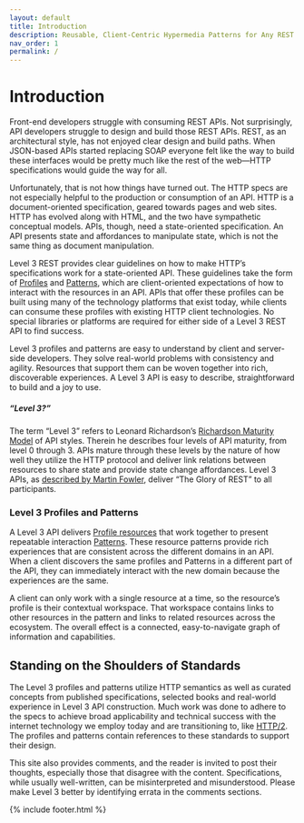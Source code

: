 ```yaml
---
layout: default
title: Introduction
description: Reusable, Client-Centric Hypermedia Patterns for Any REST API
nav_order: 1
permalink: /
---
```

# Introduction

Front-end developers struggle with consuming REST APIs. Not surprisingly, API developers struggle to design and build those REST APIs. REST, as an architectural style, has not enjoyed clear design and build paths. When JSON-based APIs started replacing SOAP everyone felt like the way to build these interfaces would be pretty much like the rest of the web—HTTP specifications would guide the way for all.

Unfortunately, that is not how things have turned out. The HTTP specs are not especially helpful to the production or consumption of an API. HTTP is a document-oriented specification, geared towards pages and web sites. HTTP has evolved along with HTML, and the two have sympathetic conceptual models. APIs, though, need a state-oriented specification. An API presents state and affordances to manipulate state, which is not the same thing as document manipulation.

Level 3 REST provides clear guidelines on how to make HTTP’s specifications work for a state-oriented API. These guidelines take the form of [Profiles](profiles/profiles.md) and [Patterns](patterns/patterns.md), which are client-oriented expectations of how to interact with the resources in an API. APIs that offer these profiles can be built using many of the technology platforms that exist today, while clients can consume these profiles with existing HTTP client technologies. No special libraries or platforms are required for either side of a Level 3 REST API to find success.

Level 3 profiles and patterns are easy to understand by client and server-side developers. They solve real-world problems with consistency and agility. Resources that support them can be woven together into rich, discoverable experiences. A Level 3 API is easy to describe, straightforward to build and a joy to use.

##### “Level 3?”

The term “Level 3” refers to Leonard Richardson’s [Richardson Maturity Model](https://www.crummy.com/writing/speaking/2008-QCon/act3.html) of API styles. Therein he describes four levels of API maturity, from level 0 through 3. APIs mature through these levels by the nature of how well they utilize the HTTP protocol and deliver link relations between resources to share state and provide state change affordances. Level 3 APIs, as [described by Martin Fowler](https://martinfowler.com/articles/richardsonMaturityModel.html), deliver “The Glory of REST” to all participants.

### Level 3 Profiles and Patterns

A Level 3 API delivers [Profile resources](profiles/profiles.md) that work together to present repeatable interaction [Patterns](patterns/patterns.md). These resource patterns provide rich experiences that are consistent across the different domains in an API. When a client discovers the same profiles and Patterns in a different part of the API, they can immediately interact with the new domain because the experiences are the same.

A client can only work with a single resource at a time, so the resource’s profile is their contextual workspace. That workspace contains links to other resources in the pattern and links to related resources across the ecosystem. The overall effect is a connected, easy-to-navigate graph of information and capabilities.

## Standing on the Shoulders of Standards

The Level 3 profiles and patterns utilize HTTP semantics as well as curated concepts from published specifications, selected books and real-world experience in Level 3 API construction. Much work was done to adhere to the specs to achieve broad applicability and technical success with the internet technology we employ today and are transitioning to, like [HTTP/2](https://http2.github.io/). The profiles and patterns contain references to these standards to support their design.

This site also provides comments, and the reader is invited to post their thoughts, especially those that disagree with the content. Specifications, while usually well-written, can be misinterpreted and misunderstood. Please make Level 3 better by identifying errata in the comments sections.

{% include footer.html %}
